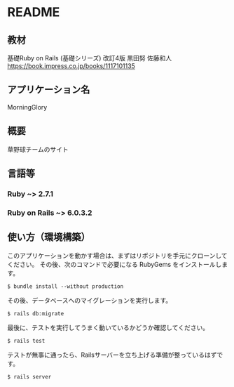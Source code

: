 # README

## 教材
基礎Ruby on Rails (基礎シリーズ) 改訂4版  黒田努 佐藤和人
https://book.impress.co.jp/books/1117101135

## アプリケーション名
MorningGlory

## 概要
草野球チームのサイト

## 言語等
### Ruby ~> 2.7.1
### Ruby on Rails ~> 6.0.3.2


## 使い方（環境構築）
このアプリケーションを動かす場合は、まずはリポジトリを手元にクローンしてください。
その後、次のコマンドで必要になる RubyGems をインストールします。
```
$ bundle install --without production
```
その後、データベースへのマイグレーションを実行します。
```
$ rails db:migrate
```
最後に、テストを実行してうまく動いているかどうか確認してください。
```
$ rails test
```
テストが無事に通ったら、Railsサーバーを立ち上げる準備が整っているはずです。
```
$ rails server
```